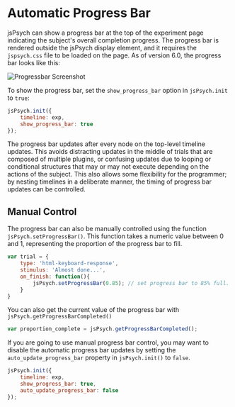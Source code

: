 # Automatic Progress Bar

jsPsych can show a progress bar at the top of the experiment page indicating the subject's overall completion progress. The progress bar is rendered outside the jsPsych display element, and it requires the `jspsych.css` file to be loaded on the page. As of version 6.0, the progress bar looks like this:

![Progressbar Screenshot](/img/progress_bar.png)

To show the progress bar, set the `show_progress_bar` option in `jsPsych.init` to `true`:

```javascript
jsPsych.init({
	timeline: exp,
	show_progress_bar: true
});
```

The progress bar updates after every node on the top-level timeline updates. This avoids distracting updates in the middle of trials that are composed of multiple plugins, or confusing updates due to looping or conditional structures that may or may not execute depending on the actions of the subject. This also allows some flexibility for the programmer; by nesting timelines in a deliberate manner, the timing of progress bar updates can be controlled.

## Manual Control

The progress bar can also be manually controlled using the function `jsPsych.setProgressBar()`. This function takes a numeric value between 0 and 1, representing the proportion of the progress bar to fill.

```js
var trial = {
	type: 'html-keyboard-response',
	stimulus: 'Almost done...',
	on_finish: function(){
		jsPsych.setProgressBar(0.85); // set progress bar to 85% full.
	}
}
```

You can also get the current value of the progress bar with `jsPsych.getProgressBarCompleted()`

```js
var proportion_complete = jsPsych.getProgressBarCompleted();
```

If you are going to use manual progress bar control, you may want to disable the automatic progress bar updates by setting the `auto_update_progress_bar` property in `jsPsych.init()` to `false`.

```js
jsPsych.init({
	timeline: exp,
	show_progress_bar: true,
	auto_update_progress_bar: false
});
```
